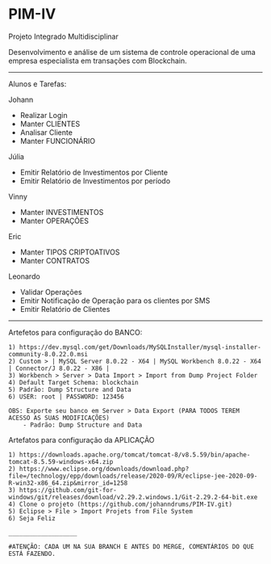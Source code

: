 # PIM-IV
Projeto Integrado Multidisciplinar

Desenvolvimento e análise de um sistema de controle operacional de uma
empresa especialista em transações com Blockchain.
***********************
Alunos e Tarefas:

Johann
- Realizar Login
- Manter CLIENTES
- Analisar Cliente
- Manter FUNCIONÁRIO
	
Júlia
- Emitir Relatório de Investimentos por Cliente
- Emitir Relatório de Investimentos por período

Vinny
- Manter INVESTIMENTOS
- Manter OPERAÇÕES

Eric
- Manter TIPOS CRIPTOATIVOS
- Manter CONTRATOS

Leonardo
- Validar Operações
- Emitir Notificação de Operação para os clientes por SMS
- Emitir Relatório de Clientes
***********************

Artefetos para configuração do BANCO:

	1) https://dev.mysql.com/get/Downloads/MySQLInstaller/mysql-installer-community-8.0.22.0.msi
	2) Custom > | MySQL Server 8.0.22 - X64 | MySQL Workbench 8.0.22 - X64 | Connector/J 8.0.22 - X86 |
	3) Workbench > Server > Data Import > Import from Dump Project Folder
	4) Default Target Schema: blockchain
	5) Padrão: Dump Structure and Data
	6) USER: root | PASSWORD: 123456
	
	OBS: Exporte seu banco em Server > Data Export (PARA TODOS TEREM ACESSO AS SUAS MODIFICAÇÕES)
		- Padrão: Dump Structure and Data
		
Artefatos para configuração da APLICAÇÃO

	1) https://downloads.apache.org/tomcat/tomcat-8/v8.5.59/bin/apache-tomcat-8.5.59-windows-x64.zip
	2) https://www.eclipse.org/downloads/download.php?file=/technology/epp/downloads/release/2020-09/R/eclipse-jee-2020-09-R-win32-x86_64.zip&mirror_id=1258
	3) https://github.com/git-for-windows/git/releases/download/v2.29.2.windows.1/Git-2.29.2-64-bit.exe
	4) Clone o projeto (https://github.com/johanndrums/PIM-IV.git)
	5) Eclipse > File > Import Projets from File System
	6) Seja Feliz
	
	___________________
	
	#ATENÇÃO: CADA UM NA SUA BRANCH E ANTES DO MERGE, COMENTÁRIOS DO QUE ESTÁ FAZENDO.
	
	
	
	
	
	
	
	
	
